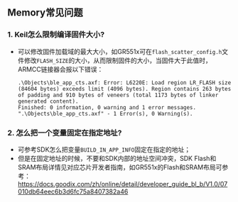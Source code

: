 ## Memory常见问题



### 1. Keil怎么限制编译固件大小?

- 可以修改固件加载域的最大大小，如GR551x可在`flash_scatter_config.h`文件修改`FLASH_SIZE`的大小，从而限制固件的大小，当固件大于此值时，ARMCC链接器会报以下错误：
    ```
    .\Objects\ble_app_cts.axf: Error: L6220E: Load region LR_FLASH size (84604 bytes) exceeds limit (4096 bytes). Region contains 263 bytes of padding and 910 bytes of veneers (total 1173 bytes of linker generated content).
    Finished: 0 information, 0 warning and 1 error messages.
    ".\Objects\ble_app_cts.axf" - 1 Error(s), 0 Warning(s).
    ```



### 2. 怎么把一个变量固定在指定地址?

- 可参考SDK怎么把变量```BUILD_IN_APP_INFO```固定在指定的地址；
- 但是在固定地址的时候，不要和SDK内部的地址空间冲突，SDK Flash和SRAM布局详情见对应芯片开发者指南，如GR551x的Flash和SRAM布局可参考：https://docs.goodix.com/zh/online/detail/developer_guide_bl_b/V1.0/07010db64eec6b3d6fc75a8407382a46